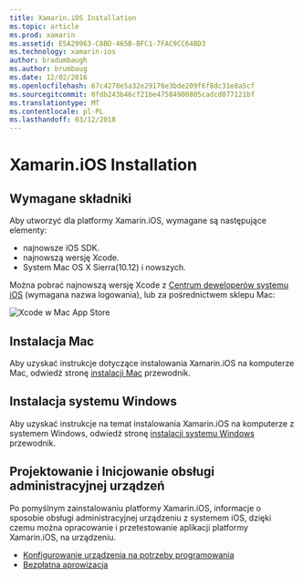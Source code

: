 ```yaml
---
title: Xamarin.iOS Installation
ms.topic: article
ms.prod: xamarin
ms.assetid: E5A29963-C8BD-465B-BFC1-7FAC9CC64BD3
ms.technology: xamarin-ios
author: bradumbaugh
ms.author: brumbaug
ms.date: 12/02/2016
ms.openlocfilehash: 67c4278e5a32e29176e3bde209f6f8dc31e8a5cf
ms.sourcegitcommit: 0fdb243b46cf21be47584900805cadcd077121bf
ms.translationtype: MT
ms.contentlocale: pl-PL
ms.lasthandoff: 03/12/2018
---
```

# <a name="xamarinios-installation"></a>Xamarin.iOS Installation

## <a name="required-components"></a>Wymagane składniki

Aby utworzyć dla platformy Xamarin.iOS, wymagane są następujące elementy:

-    najnowsze iOS SDK.
-    najnowszą wersję Xcode.
-    System Mac OS X Sierra(10.12) i nowszych.

Można pobrać najnowszą wersję Xcode z [Centrum deweloperów systemu iOS](https://developer.apple.com/devcenter/ios/index.action#downloads) (wymagana nazwa logowania), lub za pośrednictwem sklepu Mac:

![](images/xcode.png "Xcode w Mac App Store")

## <a name="mac-installation"></a>Instalacja Mac

Aby uzyskać instrukcje dotyczące instalowania Xamarin.iOS na komputerze Mac, odwiedź stronę [instalacji Mac](https://docs.microsoft.com/visualstudio/mac/installation) przewodnik.


## <a name="windows-installation"></a>Instalacja systemu Windows

Aby uzyskać instrukcje na temat instalowania Xamarin.iOS na komputerze z systemem Windows, odwiedź stronę [instalacji systemu Windows](~/ios/get-started/installation/windows/index.md) przewodnik.

## <a name="development-and-device-provisioning"></a>Projektowanie i Inicjowanie obsługi administracyjnej urządzeń

Po pomyślnym zainstalowaniu platformy Xamarin.iOS, informacje o sposobie obsługi administracyjnej urządzeniu z systemem iOS, dzięki czemu można opracowanie i przetestowanie aplikacji platformy Xamarin.iOS, na urządzeniu.

* [Konfigurowanie urządzenia na potrzeby programowania](device-provisioning/index.md)
* [Bezpłatna aprowizacja](~/ios/get-started/installation/device-provisioning/free-provisioning.md)
